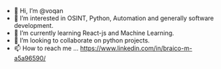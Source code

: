 - 👋 Hi, I’m @voqan
- 👀 I’m interested in OSINT, Python, Automation and generally software development.
- 🌱 I’m currently learning React-js and Machine Learning.
- 💞️ I’m looking to collaborate on python projects.
- 📫 How to reach me ... https://www.linkedin.com/in/braico-m-a5a96590/

<!---
voqan/voqan is a ✨ special ✨ repository because its `README.md` (this file) appears on your GitHub profile.
You can click the Preview link to take a look at your changes.
--->
